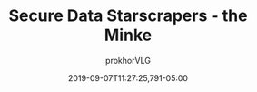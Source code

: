 ---
# Collection page (Exhibition)
title: "Secure Data Starscrapers - the Minke"
excerpt: "The interstellar economy runs on information. Nothing, not even exotic matter ripped straight from black holes, is as precious as a corporation’s data."
layout: blank_page
author: "prokhorVLG"

# isSearchable: Will this page show up in searches?
isSearchable: true
# isCollectionExhibit: Is this page a collection exhibition?
isCollectionExhibit: true
# exhibitType: Dictates the post type - including layout and style of presentation.
# All exhibit types can be found in the README.md file in this folder.
exhibitType: visual
# date: Used in search and shows up in collection list
date: 2019-09-07T11:27:25,791-05:00
# searchText: Adds invisible text to search
searchText: ""
# searchExcerpt: Shows up as description in collection list
searchExcerpt: "<p>The interstellar economy runs on information. Nothing, not even exotic matter ripped straight from black holes, is as precious as a corporation’s data.</p>

<p>Metavaski Applied Technologies is just one of numerous similar organizations and corporations that can be found among the stars. Their mission statement: the secure transport and delivery of information to and from research labs and manufactories.</p>

<p>The Minke, a gargantuan travelling...</p>"
tags: ["technology", "spacecraft", "starscrapers"]
# eyebrow: Shows up above image in collection list
eyebrow: "information was the lifeblood of the economy"
backgroundImage: "/assets/images/collection/backgrounds/minke.png"

page_highlight: "#496be7"
image: "/assets/images/codex/technology/spacecraft/minke_full.png"

page_features: [

              ]
---